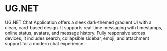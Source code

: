 # UG.NET
UG.NET Chat Application offers a sleek dark-themed gradient UI with a clean, card-based design. It supports real-time messaging with timestamps, online status, avatars, and message history. Fully responsive across devices, it includes search, collapsible sidebar, emoji, and attachment support for a modern chat experience.
